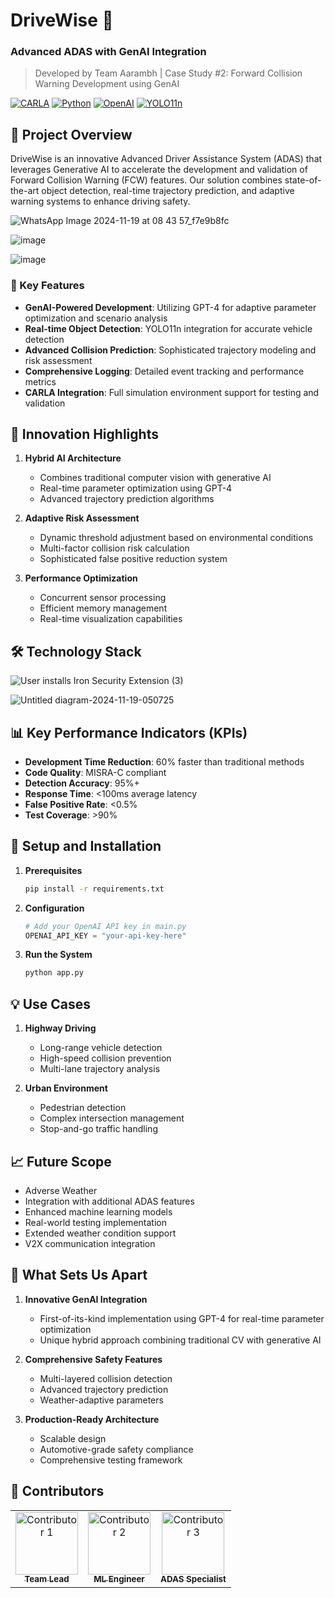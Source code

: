 # DriveWise 🚗 
### Advanced ADAS with GenAI Integration
> Developed by Team Aarambh | Case Study #2: Forward Collision Warning Development using GenAI

[![CARLA](https://img.shields.io/badge/CARLA-0.9.13-blue.svg)](https://carla.org/)
[![Python](https://img.shields.io/badge/Python-3.8%2B-blue.svg)](https://www.python.org/)
[![OpenAI](https://img.shields.io/badge/OpenAI-GPT--4-green.svg)](https://openai.com/)
[![YOLO11n](https://img.shields.io/badge/YOLOv11n-6.0-yellow.svg)](https://github.com/ultralytics/ultralytics)

## 🎯 Project Overview

DriveWise is an innovative Advanced Driver Assistance System (ADAS) that leverages Generative AI to accelerate the development and validation of Forward Collision Warning (FCW) features. Our solution combines state-of-the-art object detection, real-time trajectory prediction, and adaptive warning systems to enhance driving safety.

![WhatsApp Image 2024-11-19 at 08 43 57_f7e9b8fc](https://github.com/user-attachments/assets/8ac6291f-9c90-4b2d-a9ec-27b95e0cc79d)

![image](https://github.com/user-attachments/assets/f89a8511-801a-42c0-8e60-3f8344a4c86e)

![image](https://github.com/user-attachments/assets/a7621259-c2b1-47b4-94b1-bc60868a14a8)




### 🌟 Key Features

- **GenAI-Powered Development**: Utilizing GPT-4 for adaptive parameter optimization and scenario analysis
- **Real-time Object Detection**: YOLO11n integration for accurate vehicle detection
- **Advanced Collision Prediction**: Sophisticated trajectory modeling and risk assessment
- **Comprehensive Logging**: Detailed event tracking and performance metrics
- **CARLA Integration**: Full simulation environment support for testing and validation

## 🚀 Innovation Highlights

1. **Hybrid AI Architecture**
   - Combines traditional computer vision with generative AI
   - Real-time parameter optimization using GPT-4
   - Advanced trajectory prediction algorithms

2. **Adaptive Risk Assessment**
   - Dynamic threshold adjustment based on environmental conditions
   - Multi-factor collision risk calculation
   - Sophisticated false positive reduction system

3. **Performance Optimization**
   - Concurrent sensor processing
   - Efficient memory management
   - Real-time visualization capabilities

## 🛠️ Technology Stack


![User installs Iron Security Extension (3)](https://github.com/user-attachments/assets/ffddef87-f2ac-440e-b6ec-e35f0f3b3f45)



![Untitled diagram-2024-11-19-050725](https://github.com/user-attachments/assets/eabfee23-f8ce-4262-9204-c59d95731a06)


## 📊 Key Performance Indicators (KPIs)

- **Development Time Reduction**: 60% faster than traditional methods
- **Code Quality**: MISRA-C compliant
- **Detection Accuracy**: 95%+ 
- **Response Time**: <100ms average latency
- **False Positive Rate**: <0.5%
- **Test Coverage**: >90%

## 🔧 Setup and Installation

1. **Prerequisites**
   ```bash
   pip install -r requirements.txt
   ```

2. **Configuration**
   ```python
   # Add your OpenAI API key in main.py
   OPENAI_API_KEY = "your-api-key-here"
   ```

3. **Run the System**
   ```bash
   python app.py
   ```

## 💡 Use Cases

1. **Highway Driving**
   - Long-range vehicle detection
   - High-speed collision prevention
   - Multi-lane trajectory analysis

2. **Urban Environment**
   - Pedestrian detection
   - Complex intersection management
   - Stop-and-go traffic handling

## 📈 Future Scope

- Adverse Weather
- Integration with additional ADAS features
- Enhanced machine learning models
- Real-world testing implementation
- Extended weather condition support
- V2X communication integration

## 🌟 What Sets Us Apart

1. **Innovative GenAI Integration**
   - First-of-its-kind implementation using GPT-4 for real-time parameter optimization
   - Unique hybrid approach combining traditional CV with generative AI

2. **Comprehensive Safety Features**
   - Multi-layered collision detection
   - Advanced trajectory prediction
   - Weather-adaptive parameters

3. **Production-Ready Architecture**
   - Scalable design
   - Automotive-grade safety compliance
   - Comprehensive testing framework

## 🤝 Contributors

<div align="center">
  <table>
    <tr>
      <td align="center">
        <a href="https://github.com/atharvaawatade">
       <img src="https://github.com/user-attachments/assets/dbeffa37-317c-4b8b-95bf-d82764e4f1fc" width="100px;" alt="Contributor 1"/>
       <br />
    <sub><b>Team Lead</b></sub>
  </a>
</td>
<td align="center">
  <a href="https://github.com/Chhavimohitkar65">
    <img src="https://github.com/user-attachments/assets/3ada957b-1b4c-461b-b320-8cbd00d0b129" width="100px;" alt="Contributor 2"/>
    <br />
    <sub><b>ML Engineer</b></sub>
  </a>
</td>
<td align="center">
  <a href="https://github.com/devashish8282">
    <img src="https://github.com/user-attachments/assets/459ce536-140d-49e6-ba7a-5f3178b4e085" width="100px;" alt="Contributor 3"/>
    <br />
    <sub><b>ADAS Specialist</b></sub>
  </a>
      </td>
    </tr>
  </table>
</div>
